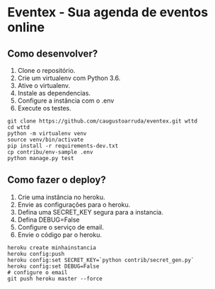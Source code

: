 # Eventex - Sua agenda de eventos online

## Como desenvolver?
1. Clone o repositório.
2. Crie um virtualenv com Python 3.6.
3. Ative o virtualenv.
4. Instale as dependencias.
5. Configure a instância com o .env
6. Execute os testes.

```console
git clone https://github.com/caugustoarruda/eventex.git wttd
cd wttd
python -m virtualenv venv
source venv/bin/activate
pip install -r requirements-dev.txt
cp contribu/env-sample .env
python manage.py test
```

## Como fazer o deploy?
1. Crie uma instância no heroku.
2. Envie as configurações para o heroku.
3. Defina uma SECRET_KEY segura para a instancia.
4. Defina DEBUG=False
5. Configure o serviço de email.
6. Envie o código par o heroku.

```console
heroku create minhainstancia
heroku config:push
heroku config:set SECRET_KEY=`python contrib/secret_gen.py`
heroku config:set DEBUG=False
# configure o email
git push heroku master --force
```


